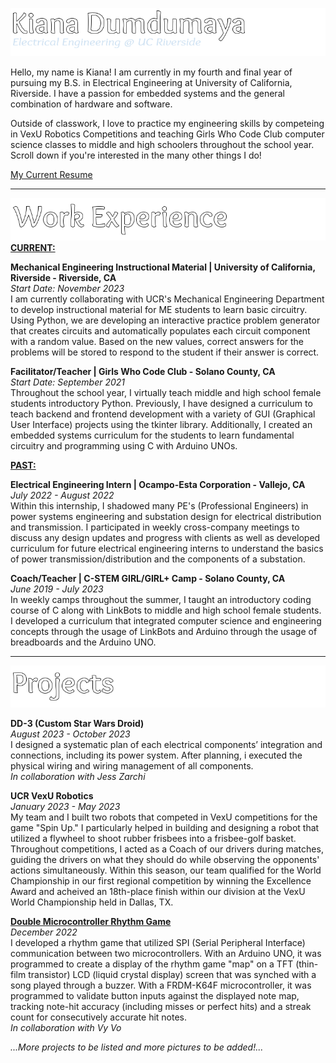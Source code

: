![Kiana-Dumdumaya](https://github.com/keeyahnuh/keeyahnuh/blob/main/kiana-dumdumaya.png)

Hello, my name is Kiana! I am currently in my fourth and final year of pursuing my B.S. in Electrical Engineering at University of California, Riverside. I have a passion for embedded systems and the general combination of hardware and software. 

Outside of classwork, I love to practice my engineering skills by competeing in VexU Robotics Competitions and teaching Girls Who Code Club computer science classes to middle and high schoolers throughout the school year. Scroll down if you're interested in the many other things I do!

[My Current Resume](https://drive.google.com/file/d/1vu-2aVF6iCRhFsQP1nE82ZTV3DcmbrJN/view?usp=sharing)

---
![Work-Experience](https://github.com/keeyahnuh/keeyahnuh/blob/main/work-experience.png)  
<ins>**CURRENT:**<ins> 
  
**Mechanical Engineering Instructional Material | University of California, Riverside - Riverside, CA**  
*Start Date: November 2023*   
I am currently collaborating with UCR's Mechanical Engineering Department to develop instructional material for ME students to learn basic circuitry. Using Python, we are developing an interactive practice problem generator that creates circuits and automatically populates each circuit component with a random value. Based on the new values, correct answers for the problems will be stored to respond to the student if their answer is correct.
  
**Facilitator/Teacher | Girls Who Code Club - Solano County, CA**  
*Start Date: September 2021*    
Throughout the school year, I virtually teach middle and high school female students introductory Python. Previously, I have designed a curriculum to teach backend and frontend development with a variety of GUI (Graphical User Interface) projects using the tkinter library. Additionally, I created an embedded systems curriculum for the students to learn fundamental circuitry and programming using C with Arduino UNOs. 
  
<ins>**PAST:**<ins>  
  
**Electrical Engineering Intern | Ocampo-Esta Corporation - Vallejo, CA**  
*July 2022 - August 2022*  
Within this internship, I shadowed many PE's (Professional Engineers) in power systems engineering and substation design for electrical distribution and transmission. I participated in weekly cross-company meetings to discuss any design updates and progress with clients as well as developed curriculum for future electrical engineering interns to understand the basics of power transmission/distribution and the components of a substation.

**Coach/Teacher | C-STEM GIRL/GIRL+ Camp - Solano County, CA**  
*June 2019 - July 2023*  
In weekly camps throughout the summer, I taught an introductory coding course of C along with LinkBots to middle and high school female students. I developed a curriculum that integrated computer science and engineering concepts through the usage of LinkBots and Arduino through the usage of breadboards and the Arduino UNO.  

---
![Projects](https://github.com/keeyahnuh/keeyahnuh/blob/main/projects.png)

**DD-3 (Custom Star Wars Droid)**  
*August 2023 - October 2023*  
I designed a systematic plan of each electrical components’ integration and connections, including its power system. After planning, i executed the physical wiring and wiring management of all components.  
*In collaboration with Jess Zarchi*

**UCR VexU Robotics**  
*January 2023 - May 2023*  
My team and I built two robots that competed in VexU competitions for the game "Spin Up." I particularly helped in building and designing a robot that utilized a flywheel to shoot rubber frisbees into a frisbee-golf basket. Throughout competitions, I acted as a Coach of our drivers during matches, guiding the drivers on what they should do while observing the opponents' actions simultaneously. Within this season, our team qualified for the World Championship in our first regional competition by winning the Excellence Award and acheived an 18th-place finish within our division at the VexU World Championship held in Dallas, TX.  

[**Double Microcontroller Rhythm Game**](https://github.com/keeyahnuh/Bop-Bop-Uprising)  
*December 2022*  
I developed a rhythm game that utilized SPI (Serial Peripheral Interface) communication between two microcontrollers. With an Arduino UNO, it was programmed to create a display of the rhythm game "map" on a TFT (thin-film transistor) LCD (liquid crystal display) screen that was synched with a song played through a buzzer. With a FRDM-K64F microcontroller, it was programmed to validate button inputs against the displayed note map, tracking note-hit accuracy (including misses or perfect hits) and a streak count for consecutively accurate hit notes.  
*In collaboration with Vy Vo*
  
  
*...More projects to be listed and more pictures to be added!...*
